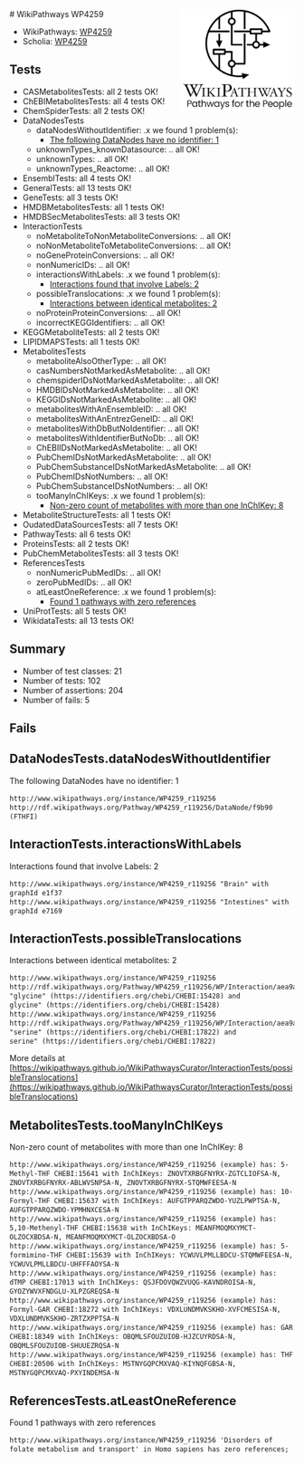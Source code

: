 <img style="float: right; width: 200px" src="../logo.png" />
# WikiPathways WP4259

* WikiPathways: [WP4259](https://identifiers.org/wikipathways:WP4259)
* Scholia: [WP4259](https://scholia.toolforge.org/wikipathways/WP4259)
## Tests
* CASMetabolitesTests: all 2 tests OK!
* ChEBIMetabolitesTests: all 4 tests OK!
* ChemSpiderTests: all 2 tests OK!
* DataNodesTests
    * dataNodesWithoutIdentifier: .x we found 1 problem(s):
        * [The following DataNodes have no identifier: 1](#d2d32fa0)
    * unknownTypes_knownDatasource: .. all OK!
    * unknownTypes: .. all OK!
    * unknownTypes_Reactome: .. all OK!
* EnsemblTests: all 4 tests OK!
* GeneralTests: all 13 tests OK!
* GeneTests: all 3 tests OK!
* HMDBMetabolitesTests: all 1 tests OK!
* HMDBSecMetabolitesTests: all 3 tests OK!
* InteractionTests
    * noMetaboliteToNonMetaboliteConversions: .. all OK!
    * noNonMetaboliteToMetaboliteConversions: .. all OK!
    * noGeneProteinConversions: .. all OK!
    * nonNumericIDs: .. all OK!
    * interactionsWithLabels: .x we found 1 problem(s):
        * [Interactions found that involve Labels: 2](#630d2679)
    * possibleTranslocations: .x we found 1 problem(s):
        * [Interactions between identical metabolites: 2](#d59038c5)
    * noProteinProteinConversions: .. all OK!
    * incorrectKEGGIdentifiers: .. all OK!
* KEGGMetaboliteTests: all 2 tests OK!
* LIPIDMAPSTests: all 1 tests OK!
* MetabolitesTests
    * metaboliteAlsoOtherType: .. all OK!
    * casNumbersNotMarkedAsMetabolite: .. all OK!
    * chemspiderIDsNotMarkedAsMetabolite: .. all OK!
    * HMDBIDsNotMarkedAsMetabolite: .. all OK!
    * KEGGIDsNotMarkedAsMetabolite: .. all OK!
    * metabolitesWithAnEnsembleID: .. all OK!
    * metabolitesWithAnEntrezGeneID: .. all OK!
    * metabolitesWithDbButNoIdentifier: .. all OK!
    * metabolitesWithIdentifierButNoDb: .. all OK!
    * ChEBIIDsNotMarkedAsMetabolite: .. all OK!
    * PubChemIDsNotMarkedAsMetabolite: .. all OK!
    * PubChemSubstanceIDsNotMarkedAsMetabolite: .. all OK!
    * PubChemIDsNotNumbers: .. all OK!
    * PubChemSubstanceIDsNotNumbers: .. all OK!
    * tooManyInChIKeys: .x we found 1 problem(s):
        * [Non-zero count of metabolites with more than one InChIKey: 8](#a4e40385)
* MetaboliteStructureTests: all 1 tests OK!
* OudatedDataSourcesTests: all 7 tests OK!
* PathwayTests: all 6 tests OK!
* ProteinsTests: all 2 tests OK!
* PubChemMetabolitesTests: all 3 tests OK!
* ReferencesTests
    * nonNumericPubMedIDs: .. all OK!
    * zeroPubMedIDs: .. all OK!
    * atLeastOneReference: .x we found 1 problem(s):
        * [Found 1 pathways with zero references](#35eb778e)
* UniProtTests: all 5 tests OK!
* WikidataTests: all 13 tests OK!


## Summary

* Number of test classes: 21
* Number of tests: 102
* Number of assertions: 204
* Number of fails: 5

## Fails

<a name="d2d32fa0" />

## DataNodesTests.dataNodesWithoutIdentifier

The following DataNodes have no identifier: 1
```
http://www.wikipathways.org/instance/WP4259_r119256 http://rdf.wikipathways.org/Pathway/WP4259_r119256/DataNode/f9b90 (FTHFI)
```

<a name="630d2679" />

## InteractionTests.interactionsWithLabels

Interactions found that involve Labels: 2
```
http://www.wikipathways.org/instance/WP4259_r119256 "Brain" with graphId e1f37
http://www.wikipathways.org/instance/WP4259_r119256 "Intestines" with graphId e7169
```

<a name="d59038c5" />

## InteractionTests.possibleTranslocations

Interactions between identical metabolites: 2
```
http://www.wikipathways.org/instance/WP4259_r119256 http://rdf.wikipathways.org/Pathway/WP4259_r119256/WP/Interaction/aea9a "glycine" (https://identifiers.org/chebi/CHEBI:15428) and 
glycine" (https://identifiers.org/chebi/CHEBI:15428)
http://www.wikipathways.org/instance/WP4259_r119256 http://rdf.wikipathways.org/Pathway/WP4259_r119256/WP/Interaction/aea9a "serine" (https://identifiers.org/chebi/CHEBI:17822) and 
serine" (https://identifiers.org/chebi/CHEBI:17822)
```

More details at [https://wikipathways.github.io/WikiPathwaysCurator/InteractionTests/possibleTranslocations](https://wikipathways.github.io/WikiPathwaysCurator/InteractionTests/possibleTranslocations)

<a name="a4e40385" />

## MetabolitesTests.tooManyInChIKeys

Non-zero count of metabolites with more than one InChIKey: 8
```
http://www.wikipathways.org/instance/WP4259_r119256 (example) has: 5-Methyl-THF CHEBI:15641 with InChIKeys: ZNOVTXRBGFNYRX-ZGTCLIOFSA-N, ZNOVTXRBGFNYRX-ABLWVSNPSA-N, ZNOVTXRBGFNYRX-STQMWFEESA-N
http://www.wikipathways.org/instance/WP4259_r119256 (example) has: 10-Formyl-THF CHEBI:15637 with InChIKeys: AUFGTPPARQZWDO-YUZLPWPTSA-N, AUFGTPPARQZWDO-YPMHNXCESA-N
http://www.wikipathways.org/instance/WP4259_r119256 (example) has: 5,10-Methenyl-THF CHEBI:15638 with InChIKeys: MEANFMOQMXYMCT-OLZOCXBDSA-N, MEANFMOQMXYMCT-OLZOCXBDSA-O
http://www.wikipathways.org/instance/WP4259_r119256 (example) has: 5-formimino-THF CHEBI:15639 with InChIKeys: YCWUVLPMLLBDCU-STQMWFEESA-N, YCWUVLPMLLBDCU-UHFFFAOYSA-N
http://www.wikipathways.org/instance/WP4259_r119256 (example) has: dTMP CHEBI:17013 with InChIKeys: QSJFDOVQWZVUQG-KAVNDROISA-N, GYOZYWVXFNDGLU-XLPZGREQSA-N
http://www.wikipathways.org/instance/WP4259_r119256 (example) has: Formyl-GAR CHEBI:18272 with InChIKeys: VDXLUNDMVKSKHO-XVFCMESISA-N, VDXLUNDMVKSKHO-ZRTZXPPTSA-N
http://www.wikipathways.org/instance/WP4259_r119256 (example) has: GAR CHEBI:18349 with InChIKeys: OBQMLSFOUZUIOB-HJZCUYRDSA-N, OBQMLSFOUZUIOB-SHUUEZRQSA-N
http://www.wikipathways.org/instance/WP4259_r119256 (example) has: THF CHEBI:20506 with InChIKeys: MSTNYGQPCMXVAQ-KIYNQFGBSA-N, MSTNYGQPCMXVAQ-PXYINDEMSA-N
```

<a name="35eb778e" />

## ReferencesTests.atLeastOneReference

Found 1 pathways with zero references
```
http://www.wikipathways.org/instance/WP4259_r119256 'Disorders of folate metabolism and transport' in Homo sapiens has zero references; 
```


